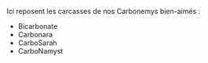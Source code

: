  Ici reposent les carcasses de nos Carbonemys bien-aimés :
 - Bicarbonate 
 - Carbonara
 - CarboSarah
 - CarboNamyst
